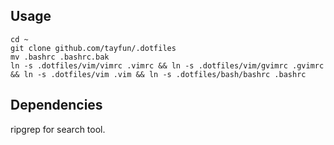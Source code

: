 Usage
-----

    cd ~
    git clone github.com/tayfun/.dotfiles 
    mv .bashrc .bashrc.bak
    ln -s .dotfiles/vim/vimrc .vimrc && ln -s .dotfiles/vim/gvimrc .gvimrc && ln -s .dotfiles/vim .vim && ln -s .dotfiles/bash/bashrc .bashrc

Dependencies
------------

ripgrep for search tool.
